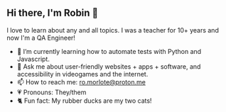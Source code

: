 ## Hi there, I'm Robin 👋
I love to learn about any and all topics. I was a teacher for 10+ years and now I'm a QA Engineer!

- 🌱 I’m currently learning how to automate tests with Python and Javascript.
- 💬 Ask me about user-friendly websites + apps + software, and accessibility in videogames and the internet.
- 📫 How to reach me: ro.morlote@proton.me
- 💗 Pronouns: They/them
- 🐈 Fun fact: My rubber ducks are my two cats!
